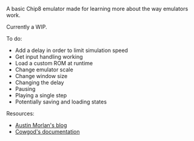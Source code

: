 A basic Chip8 emulator made for learning more about the way emulators work.

Currently a WIP.

To do:
- Add a delay in order to limit simulation speed
- Get input handling working
- Load a custom ROM at runtime
- Change emulator scale
- Change window size
- Changing the delay
- Pausing
- Playing a single step
- Potentially saving and loading states

Resources:
- [Austin Morlan's blog](https://austinmorlan.com/posts/chip8_emulator/)
- [Cowgod's documentation](http://devernay.free.fr/hacks/chip8/C8TECH10.HTM#0.1)
